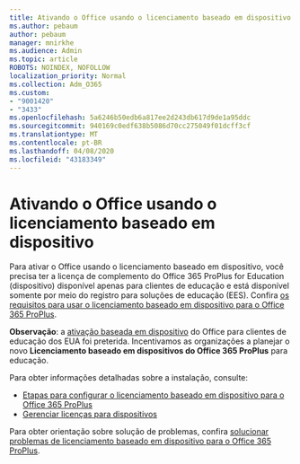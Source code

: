 ```yaml
---
title: Ativando o Office usando o licenciamento baseado em dispositivo
ms.author: pebaum
author: pebaum
manager: mnirkhe
ms.audience: Admin
ms.topic: article
ROBOTS: NOINDEX, NOFOLLOW
localization_priority: Normal
ms.collection: Adm_O365
ms.custom:
- "9001420"
- "3433"
ms.openlocfilehash: 5a6246b50edb6a817ee2d243db617d9de1a95ddc
ms.sourcegitcommit: 940169c0edf638b5086d70cc275049f01dcff3cf
ms.translationtype: MT
ms.contentlocale: pt-BR
ms.lasthandoff: 04/08/2020
ms.locfileid: "43183349"
---
```

# <a name="activating-office-using-device-based-licensing"></a>Ativando o Office usando o licenciamento baseado em dispositivo

Para ativar o Office usando o licenciamento baseado em dispositivo, você precisa ter a licença de complemento do Office 365 ProPlus for Education (dispositivo) disponível apenas para clientes de educação e está disponível somente por meio do registro para soluções de educação (EES). Confira [os requisitos para usar o licenciamento baseado em dispositivo para o Office 365 ProPlus](https://docs.microsoft.com/deployoffice/device-based-licensing#requirements-for-using-device-based-licensing-for-office-365-proplus).

**Observação**: a [ativação baseada em dispositivo](https://aka.ms/officedba) do Office para clientes de educação dos EUA foi preterida. Incentivamos as organizações a planejar o novo **Licenciamento baseado em dispositivos do Office 365 ProPlus** para educação.

Para obter informações detalhadas sobre a instalação, consulte:
- [Etapas para configurar o licenciamento baseado em dispositivo para o Office 365 ProPlus](https://docs.microsoft.com/deployoffice/device-based-licensing#steps-to-configure-device-based-licensing-for-office-365-proplus)
- [Gerenciar licenças para dispositivos](https://docs.microsoft.com/Office365/Admin/misc/manage-licenses-for-devices)

Para obter orientação sobre solução de problemas, confira [solucionar problemas de licenciamento baseado em dispositivo para o Office 365 ProPlus](https://docs.microsoft.com/deployoffice/device-based-licensing#troubleshoot-device-based-licensing-for-office-365-proplus).